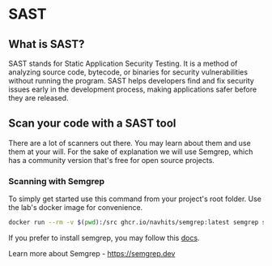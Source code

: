 # SAST

## What is SAST?

SAST stands for Static Application Security Testing. It is a method of analyzing source code, bytecode, or binaries for security vulnerabilities without running the program. SAST helps developers find and fix security issues early in the development process, making applications safer before they are released.

## Scan your code with a SAST tool

There are a lot of scanners out there. You may learn about them and use them at your will. For the sake of explanation we will use Semgrep, which has a community version that's free for open source projects.

### Scanning with Semgrep

To simply get started use this command from your project's root folder. Use the lab's docker image for convenience.

```bash
docker run --rm -v $(pwd):/src ghcr.io/navhits/semgrep:latest semgrep scan -c auto
```

If you prefer to install semgrep, you may follow this [docs](https://semgrep.dev/docs/getting-started/quickstart).

Learn more about Semgrep - https://semgrep.dev
